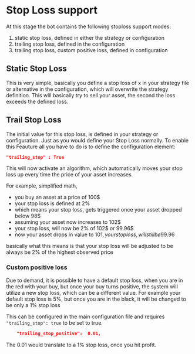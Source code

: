# Stop Loss support

At this stage the bot contains the following stoploss support modes:

1. static stop loss, defined in either the strategy or configuration
2. trailing stop loss, defined in the configuration
3. trailing stop loss, custom positive loss, defined in configuration

## Static Stop Loss

This is very simple, basically you define a stop loss of x in your strategy file or alternative in the configuration, which
will overwrite the strategy definition. This will basically try to sell your asset, the second the loss exceeds the defined loss.

## Trail Stop Loss

The initial value for this stop loss, is defined in your strategy or configuration. Just as you would define your Stop Loss normally.
To enable this Feauture all you have to do is to define the configuration element:

``` json
"trailing_stop" : True
```

This will now activate an algorithm, which automatically moves your stop loss up every time the price of your asset increases.

For example, simplified math,

* you buy an asset at a price of 100$
* your stop loss is defined at 2%
* which means your stop loss, gets triggered once your asset dropped below 98$
* assuming your asset now increases to 102$
* your stop loss, will now be 2% of 102$ or 99.96$
* now your asset drops in value to 101$, your stop loss, will still be 99.96$

basically what this means is that your stop loss will be adjusted to be always be 2% of the highest observed price

### Custom positive loss

Due to demand, it is possible to have a default stop loss, when you are in the red with your buy, but once your buy turns positive,
the system will utilize a new stop loss, which can be a different value. For example your default stop loss is 5%, but once you are in the
black, it will be changed to be only a 1% stop loss

This can be configured in the main configuration file and requires `"trailing_stop": true` to be set to true.

``` json
    "trailing_stop_positive":  0.01,
```

The 0.01 would translate to a 1% stop loss, once you hit profit.

